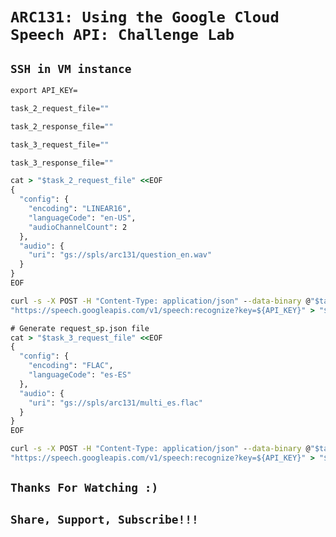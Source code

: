 # ```ARC131: Using the Google Cloud Speech API: Challenge Lab```

## ```SSH in VM instance```
```cmd
export API_KEY=
```

```cmd
task_2_request_file=""
```

```cmd
task_2_response_file=""
```

```cmd
task_3_request_file=""
```

```cmd
task_3_response_file=""
```

```cmd
cat > "$task_2_request_file" <<EOF
{
  "config": {
    "encoding": "LINEAR16",
    "languageCode": "en-US",
    "audioChannelCount": 2
  },
  "audio": {
    "uri": "gs://spls/arc131/question_en.wav"
  }
}
EOF

curl -s -X POST -H "Content-Type: application/json" --data-binary @"$task_2_request_file" \
"https://speech.googleapis.com/v1/speech:recognize?key=${API_KEY}" > "$task_2_response_file"

# Generate request_sp.json file
cat > "$task_3_request_file" <<EOF
{
  "config": {
    "encoding": "FLAC",
    "languageCode": "es-ES"
  },
  "audio": {
    "uri": "gs://spls/arc131/multi_es.flac"
  }
}
EOF

curl -s -X POST -H "Content-Type: application/json" --data-binary @"$task_3_request_file" \
"https://speech.googleapis.com/v1/speech:recognize?key=${API_KEY}" > "$task_3_response_file"
```

## ```Thanks For Watching :)```
## ```Share, Support, Subscribe!!!``` 

